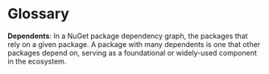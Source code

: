 # Glossary

**Dependents**: In a NuGet package dependency graph, the packages that rely on a given package. A package with many dependents is one that other packages depend on, serving as a foundational or widely-used component in the ecosystem.